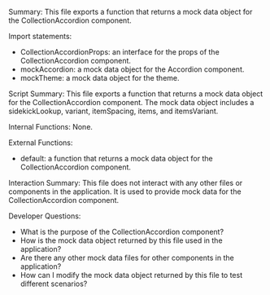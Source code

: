 Summary:
This file exports a function that returns a mock data object for the CollectionAccordion component.

Import statements:
- CollectionAccordionProps: an interface for the props of the CollectionAccordion component.
- mockAccordion: a mock data object for the Accordion component.
- mockTheme: a mock data object for the theme.

Script Summary:
This file exports a function that returns a mock data object for the CollectionAccordion component. The mock data object includes a sidekickLookup, variant, itemSpacing, items, and itemsVariant.

Internal Functions:
None.

External Functions:
- default: a function that returns a mock data object for the CollectionAccordion component.

Interaction Summary:
This file does not interact with any other files or components in the application. It is used to provide mock data for the CollectionAccordion component.

Developer Questions:
- What is the purpose of the CollectionAccordion component?
- How is the mock data object returned by this file used in the application?
- Are there any other mock data files for other components in the application?
- How can I modify the mock data object returned by this file to test different scenarios?